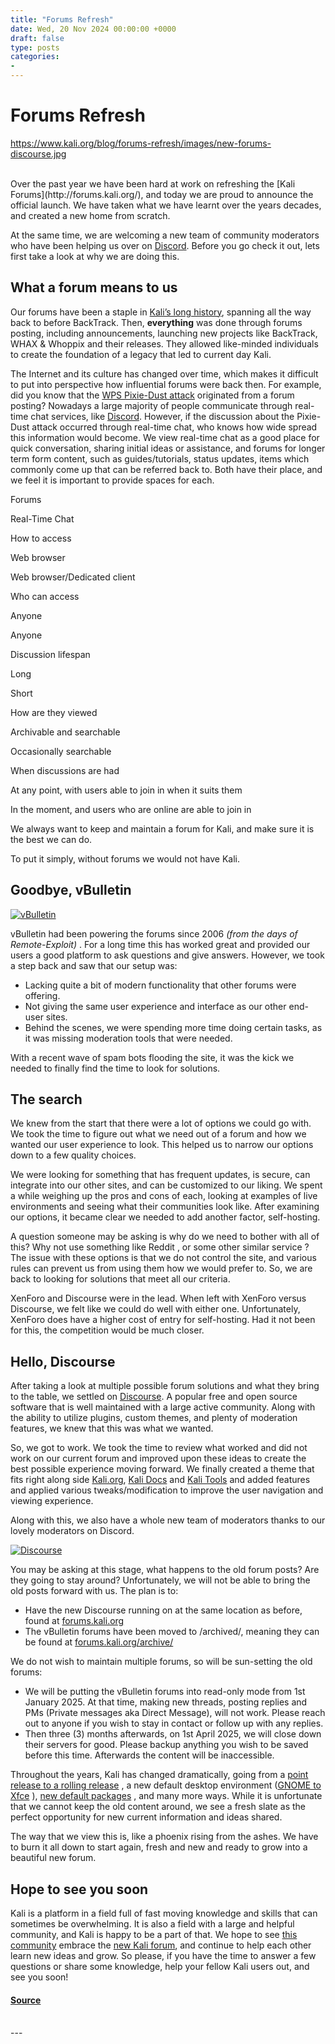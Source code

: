 ```yaml
---
title: "Forums Refresh"
date: Wed, 20 Nov 2024 00:00:00 +0000
draft: false
type: posts
categories: 
- 
---
```

# Forums Refresh
https://www.kali.org/blog/forums-refresh/images/new-forums-discourse.jpg
<br/>

<br/>
Over the past year we have been hard at work on refreshing the [Kali Forums](http://forums.kali.org/), and today we are proud to announce the official launch. We have taken what we have learnt over the years decades, and created a new home from scratch.

At the same time, we are welcoming a new team of community moderators who have been helping us over on [Discord](https://discord.kali.org/). Before you go check it out, lets first take a look at why we are doing this.

What a forum means to us
------------------------

Our forums have been a staple in [Kali’s long history](https://www.kali.org/blog/10-years/), spanning all the way back to before BackTrack. Then, **everything** was done through forums posting, including announcements, launching new projects like BackTrack, WHAX & Whoppix and their releases. They allowed like-minded individuals to create the foundation of a legacy that led to current day Kali.

The Internet and its culture has changed over time, which makes it difficult to put into perspective how influential forums were back then. For example, did you know that the [WPS Pixie-Dust attack](https://forums.kali.org/archived/showthread.php?24286-WPS-Pixie-Dust-Attack-\(Offline-WPS-Attack\)) originated from a forum posting? Nowadays a large majority of people communicate through real-time chat services, like [Discord](https://discord.kali.org/). However, if the discussion about the Pixie-Dust attack occurred through real-time chat, who knows how wide spread this information would become. We view real-time chat as a good place for quick conversation, sharing initial ideas or assistance, and forums for longer term form content, such as guides/tutorials, status updates, items which commonly come up that can be referred back to. Both have their place, and we feel it is important to provide spaces for each.

Forums

Real-Time Chat

How to access

Web browser

Web browser/Dedicated client

Who can access

Anyone

Anyone

Discussion lifespan

Long

Short

How are they viewed

Archivable and searchable

Occasionally searchable

When discussions are had

At any point, with users able to join in when it suits them

In the moment, and users who are online are able to join in

We always want to keep and maintain a forum for Kali, and make sure it is the best we can do.

To put it simply, without forums we would not have Kali.

Goodbye, vBulletin
------------------

[![vBulletin](https://www.kali.org/blog/forums-refresh/images/vbulletin.jpg)](https://www.kali.org/blog/forums-refresh/images/vbulletin.jpg)

vBulletin had been powering the forums since 2006 _(from the days of Remote-Exploit)_ . For a long time this has worked great and provided our users a good platform to ask questions and give answers. However, we took a step back and saw that our setup was:

-   Lacking quite a bit of modern functionality that other forums were offering.
-   Not giving the same user experience and interface as our other end-user sites.
-   Behind the scenes, we were spending more time doing certain tasks, as it was missing moderation tools that were needed.

With a recent wave of spam bots flooding the site, it was the kick we needed to finally find the time to look for solutions.

The search
----------

We knew from the start that there were a lot of options we could go with. We took the time to figure out what we need out of a forum and how we wanted our user experience to look. This helped us to narrow our options down to a few quality choices.

We were looking for something that has frequent updates, is secure, can integrate into our other sites, and can be customized to our liking. We spent a while weighing up the pros and cons of each, looking at examples of live environments and seeing what their communities look like. After examining our options, it became clear we needed to add another factor, self-hosting.

A question someone may be asking is why do we need to bother with all of this? Why not use something like Reddit , or some other similar service ? The issue with these options is that we do not control the site, and various rules can prevent us from using them how we would prefer to. So, we are back to looking for solutions that meet all our criteria.

XenForo and Discourse were in the lead. When left with XenForo versus Discourse, we felt like we could do well with either one. Unfortunately, XenForo does have a higher cost of entry for self-hosting. Had it not been for this, the competition would be much closer.

Hello, Discourse
----------------

After taking a look at multiple possible forum solutions and what they bring to the table, we settled on [Discourse](https://www.discourse.org/). A popular free and open source software that is well maintained with a large active community. Along with the ability to utilize plugins, custom themes, and plenty of moderation features, we knew that this was what we wanted.

So, we got to work. We took the time to review what worked and did not work on our current forum and improved upon these ideas to create the best possible experience moving forward. We finally created a theme that fits right along side [Kali.org](https://www.kali.org/), [Kali Docs](https://www.kali.org/docs/) and [Kali Tools](https://www.kali.org/tools/) and added features and applied various tweaks/modification to improve the user navigation and viewing experience.

Along with this, we also have a whole new team of moderators thanks to our lovely moderators on Discord.

[![Discourse](https://www.kali.org/blog/forums-refresh/images/discourse.jpg)](https://www.kali.org/blog/forums-refresh/images/discourse.jpg)

You may be asking at this stage, what happens to the old forum posts? Are they going to stay around? Unfortunately, we will not be able to bring the old posts forward with us. The plan is to:

-   Have the new Discourse running on at the same location as before, found at [forums.kali.org](https://forums.kali.org/)
-   The vBulletin forums have been moved to /archived/, meaning they can be found at [forums.kali.org/archive/](https://forums.kali.org/archive/)

We do not wish to maintain multiple forums, so will be sun-setting the old forums:

-   We will be putting the vBulletin forums into read-only mode from 1st January 2025. At that time, making new threads, posting replies and PMs (Private messages aka Direct Message), will not work. Please reach out to anyone if you wish to stay in contact or follow up with any replies.
-   Then three (3) months afterwards, on 1st April 2025, we will close down their servers for good. Please backup anything you wish to be saved before this time. Afterwards the content will be inaccessible.

Throughout the years, Kali has changed dramatically, going from a [point release to a rolling release](https://www.kali.org/blog/kali-linux-2016-1-release/) , a new default desktop environment ([GNOME to Xfce](https://www.kali.org/blog/kali-linux-2019-4-release/) ), [new default packages](https://www.kali.org/blog/major-metapackage-makeover/) , and many more ways. While it is unfortunate that we cannot keep the old content around, we see a fresh slate as the perfect opportunity for new current information and ideas shared.

The way that we view this is, like a phoenix rising from the ashes. We have to burn it all down to start again, fresh and new and ready to grow into a beautiful new forum.

Hope to see you soon
--------------------

Kali is a platform in a field full of fast moving knowledge and skills that can sometimes be overwhelming. It is also a field with a large and helpful community, and Kali is happy to be a part of that. We hope to see [this community](https://www.kali.org/community/) embrace the [new Kali forum](https://forums.kali.org/), and continue to help each other learn new ideas and grow. So please, if you have the time to answer a few questions or share some knowledge, help your fellow Kali users out, and see you soon!

#### [Source](https://www.kali.org/blog/forums-refresh/)

<br/>
---
